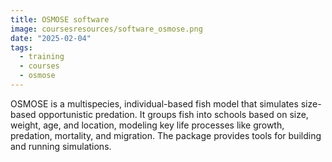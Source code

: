 ```yaml
---
title: OSMOSE software
image: coursesresources/software_osmose.png
date: "2025-02-04"
tags:
  - training
  - courses
  - osmose
---
```


OSMOSE is a multispecies, individual-based fish model that simulates size-based opportunistic predation. It groups fish into schools based on size, weight, age, and location, modeling key life processes like growth, predation, mortality, and migration. The package provides tools for building and running simulations.
